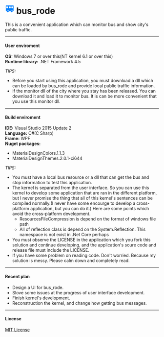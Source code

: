 # ![Icon](https://github.com/yyc12345/bus_rode/blob/master/icon.png) bus\_rode
This is a convenient application which can monitor bus and show city's public traffic.  

---
#### User enviroment  

**OS:** Windows 7 or over this\(NT kernel 6.1 or over this\)  
**Runtime library:** .NET Framework 4.5  

*TIPS:*
* Before you start using this application, you must download a dll which can be loaded by bus\_rode and provide local public traffic information.  
* If the monitor dll of the city where you stay has been released. You can download it and load it to monitor bus. It is can be more convenient that you use this monitor dll.  

---
#### Build enviroment  

**IDE:** Visual Studio 2015 Update 2  
**Language:** C\#\(C Sharp\)  
**Frame:** WPF  
**Nuget packages:**  
* MaterialDesignColors.1.1.3  
* MaterialDesignThemes.2.0.1-ci644  

*TIPS:*  
* You must have a local bus resource or a dll that can get the bus and stop information to test this application.  
* The kernel is separated from the user interface. So you can use this kernel to develop some application that are ran in the different platform, but I never promise the thing that all of this kernel's sentences can be compiled normally.\(I never have some encourge to develop a cross-platform application, but you can do it.\) Here are some points which avoid the cross-platform development.  
	* ResourcesFileCompression is depend on the format of windows file path  
	* All of reflection class is depend on the System.Reflection. This namespace is not exist in .Net Core perhaps  
* You must observe the LICENSE in the application which you fork this solution and continue developing, and the application's soure code and release file must include the LICENSE.  
* If you have some problem on reading code. Don't worried. Because my solution is messy. Please calm down and completely read.  

---
#### Recent plan  

* Design a UI for bus\_rode.  
* Slove some issues at the progress of user interface development.  
* Finish kernel's development.  
* Reconstruction the kernel, and change how getting bus messages.  

---
#### License

[MIT License](https://github.com/yyc12345/bus_rode/blob/master/LICENSE "MIT License")
